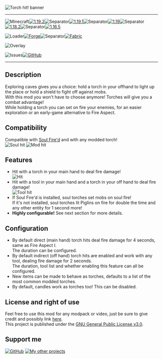 ![Torch hit! banner](https://raw.githubusercontent.com/Nyphet/mod-fancy-assets/main/torch-hit/banner.gif)

---
![Minecraft](https://raw.githubusercontent.com/Nyphet/mod-fancy-assets/main/minecraft/minecraft.svg)[![1.19.2](https://raw.githubusercontent.com/Nyphet/mod-fancy-assets/main/minecraft/1-19-2.svg)](https://www.curseforge.com/minecraft/mc-mods/torch-hit/files/all?filter-status=1&filter-game-version=2020709689%3A9366)![Separator](https://raw.githubusercontent.com/Nyphet/mod-fancy-assets/main/separator.svg)[![1.19.1](https://raw.githubusercontent.com/Nyphet/mod-fancy-assets/main/minecraft/1-19-1.svg)](https://www.curseforge.com/minecraft/mc-mods/torch-hit/files/all?filter-status=1&filter-game-version=2020709689%3A9259)![Separator](https://raw.githubusercontent.com/Nyphet/mod-fancy-assets/main/separator.svg)[![1.19](https://raw.githubusercontent.com/Nyphet/mod-fancy-assets/main/minecraft/1-19.svg)](https://www.curseforge.com/minecraft/mc-mods/torch-hit/files/all?filter-status=1&filter-game-version=2020709689%3A9186)![Separator](https://raw.githubusercontent.com/Nyphet/mod-fancy-assets/main/separator.svg)[![1.18.2](https://raw.githubusercontent.com/Nyphet/mod-fancy-assets/main/minecraft/1-18-2.svg)](https://www.curseforge.com/minecraft/mc-mods/torch-hit/files/all?filter-status=1&filter-game-version=2020709689%3A9008)![Separator](https://raw.githubusercontent.com/Nyphet/mod-fancy-assets/main/separator.svg)[![1.16.5](https://raw.githubusercontent.com/Nyphet/mod-fancy-assets/main/minecraft/1-16-5.svg)](https://www.curseforge.com/minecraft/mc-mods/torch-hit/files/all?filter-status=1&filter-game-version=2020709689%3A8203)

![Loader](https://raw.githubusercontent.com/Nyphet/mod-fancy-assets/main/loader/loader.svg)[![Forge](https://raw.githubusercontent.com/Nyphet/mod-fancy-assets/main/loader/forge.svg)](https://www.curseforge.com/minecraft/mc-mods/torch-hit/files/all?filter-status=1&filter-game-version=2020709689%3A7498)![Separator](https://raw.githubusercontent.com/Nyphet/mod-fancy-assets/main/separator.svg)[![Fabric](https://raw.githubusercontent.com/Nyphet/mod-fancy-assets/main/loader/fabric.svg)](https://www.curseforge.com/minecraft/mc-mods/torch-hit/files/all?filter-status=1&filter-game-version=2020709689%3A7499)

![Overlay](https://raw.githubusercontent.com/Nyphet/mod-fancy-assets/main/side/server.svg)

![Issues](https://raw.githubusercontent.com/Nyphet/mod-fancy-assets/main/github/issues.svg)[![GitHub](https://raw.githubusercontent.com/Nyphet/mod-fancy-assets/main/github/github.svg)](https://github.com/Nyphet/torch-hit/issues)

---
## **Description**
Exploring caves gives you a choice: hold a torch in your offhand to light up the place or hold a shield to fight off against mobs.  
With this mod you won't have to choose anymore! Torches will give you a combat advantage!  
While holding a torch you can set on fire your enemies, for an easier exploration or an early-game alternative to Fire Aspect.

## **Compatibility**
Compatible with [Soul Fire'd](https://www.curseforge.com/minecraft/mc-mods/soul-fired) and with any modded torch!  
![Soul hit](https://github.com/Nyphet/mod-fancy-assets/blob/main/torch-hit/soul-hit.gif?raw=true) ![Mod hit](https://github.com/Nyphet/mod-fancy-assets/blob/main/torch-hit/mod-hit.gif?raw=true)

## **Features**
- Hit with a torch in your main hand to deal fire damage!  
![Hit](https://github.com/Nyphet/mod-fancy-assets/blob/main/torch-hit/hit.gif?raw=true)
- Hit with a tool in your main hand and a torch in your off hand to deal fire damage!  
![Tool hit](https://github.com/Nyphet/mod-fancy-assets/blob/main/torch-hit/tool-hit.gif?raw=true)
- If Soul Fire'd is installed, soul torches set mobs on soul fire!  
  If it's not installed, soul torches lit Piglins on fire for double the time and any other entity for 1 second more!  
- **Highly configurable!** See next section for more details.

## **Configuration**
- By default direct (main hand) torch hits deal fire damage for 4 seconds, same as Fire Aspect I.  
  The duration can be configured.
- By default indirect (off hand) torch hits are enabled and work with any tool, dealing fire damage for 2 seconds.  
  The duration, tool list and whether enabling this feature can all be configured.
- New items can be made to behave as torches, defaults to a list of the most common modded torches.
- By default, candles work as torches too! This can be disabled.

## **License and right of use**
Feel free to use this mod for any modpack or video, just be sure to give credit and possibly link [here](https://github.com/Nyphet/torch-hit#readme).  
This project is published under the [GNU General Public License v3.0](https://github.com/Nyphet/torch-hit/blob/master/LICENSE).

## **Support me**
[![GitHub](https://raw.githubusercontent.com/Nyphet/mod-fancy-assets/main/github/github64.png "My other projects")](https://github.com/Nyphet)
[![My other projects](https://raw.githubusercontent.com/Nyphet/mod-fancy-assets/main/curseforge/curseforge64.png "My other projects")](https://www.curseforge.com/members/crystal_spider_/projects)
